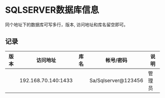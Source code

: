 # SQLSERVER数据库信息

同个地址下的数据库可写多行，版本, 访问地址和库名留空即可。

## 记录
| 版本  | 访问地址                | 库名   | 帐号/密码             | 说明       |
| --   | --                     | --     | --                   | --        |
|      | 192.168.70.140:1433    |        | Sa/Sqlserver@123456  | 管理员     |
